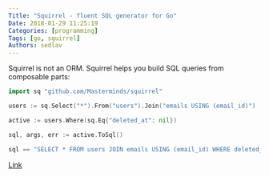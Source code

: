 ```yaml
---
Title: "Squirrel - fluent SQL generator for Go"
Date: 2018-01-29 11:25:19
Categories: [programming]
Tags: [go, squirrel]
Authors: sedlav
---
```


Squirrel is not an ORM. Squirrel helps you build SQL queries from composable parts:

```go
import sq "github.com/Masterminds/squirrel"

users := sq.Select("*").From("users").Join("emails USING (email_id)")

active := users.Where(sq.Eq{"deleted_at": nil})

sql, args, err := active.ToSql()

sql == "SELECT * FROM users JOIN emails USING (email_id) WHERE deleted_at IS NULL"
```

[Link](https://github.com/Masterminds/squirrel)
